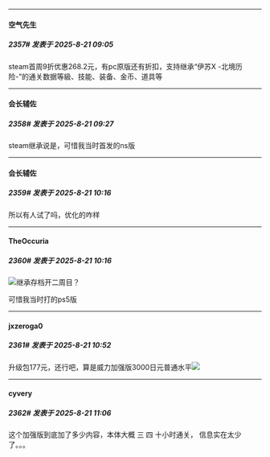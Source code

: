 ﻿
*****

####  空气先生  
##### 2357#       发表于 2025-8-21 09:05

steam首周9折优惠268.2元，有pc原版还有折扣，支持继承“伊苏X -北境历险-”的通关数据等級、技能、装备、金币、道具等


*****

####  会长辅佐  
##### 2358#       发表于 2025-8-21 09:27

steam继承说是，可惜我当时首发的ns版


*****

####  会长辅佐  
##### 2359#       发表于 2025-8-21 10:16

所以有人试了吗，优化的咋样

*****

####  TheOccuria  
##### 2360#       发表于 2025-8-21 10:16

<img src="https://static.stage1st.com/image/smiley/face2017/047.png" referrerpolicy="no-referrer">继承存档开二周目？

可惜我当时打的ps5版


*****

####  jxzeroga0  
##### 2361#       发表于 2025-8-21 10:52

升级包177元，还行吧，算是威力加强版3000日元普通水平<img src="https://static.stage1st.com/image/smiley/face2017/001.png" referrerpolicy="no-referrer">


*****

####  cyvery  
##### 2362#       发表于 2025-8-21 11:06

这个加强版到底加了多少内容，本体大概 三 四 十小时通关， 信息实在太少了。。。

